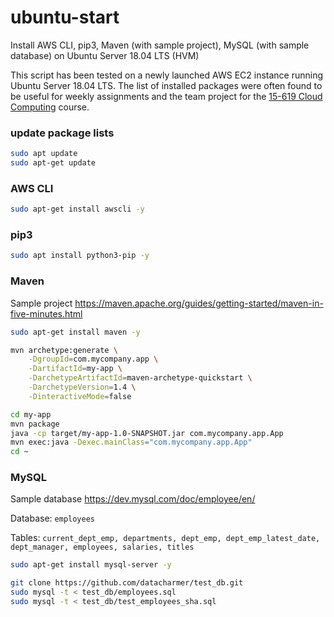 # ubuntu-start
Install AWS CLI, pip3, Maven (with sample project), MySQL (with sample database) on Ubuntu Server 18.04 LTS (HVM)

This script has been tested on a newly launched AWS EC2 instance running Ubuntu Server 18.04 LTS. The list of installed packages were often found to be useful for weekly assignments and the team project for the [15-619 Cloud Computing](http://www.cs.cmu.edu/~msakr/15619-f18/) course.

### update package lists
```Bash
sudo apt update
sudo apt-get update
```

### AWS CLI
```Bash
sudo apt-get install awscli -y
```

### pip3
```Bash
sudo apt install python3-pip -y
```

### Maven
Sample project https://maven.apache.org/guides/getting-started/maven-in-five-minutes.html
```Bash
sudo apt-get install maven -y

mvn archetype:generate \
    -DgroupId=com.mycompany.app \
    -DartifactId=my-app \
    -DarchetypeArtifactId=maven-archetype-quickstart \
    -DarchetypeVersion=1.4 \
    -DinteractiveMode=false

cd my-app
mvn package
java -cp target/my-app-1.0-SNAPSHOT.jar com.mycompany.app.App
mvn exec:java -Dexec.mainClass="com.mycompany.app.App"
cd ~
```

### MySQL
Sample database https://dev.mysql.com/doc/employee/en/

Database: `employees`

Tables: `current_dept_emp, departments, dept_emp, dept_emp_latest_date, dept_manager, employees, salaries, titles`
```Bash
sudo apt-get install mysql-server -y

git clone https://github.com/datacharmer/test_db.git
sudo mysql -t < test_db/employees.sql
sudo mysql -t < test_db/test_employees_sha.sql
```
